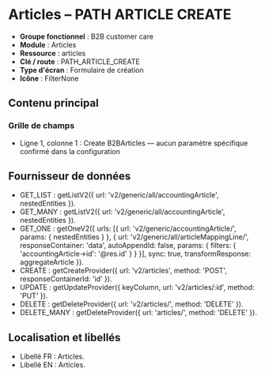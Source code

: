 # Articles – PATH ARTICLE CREATE

- **Groupe fonctionnel** : B2B customer care
- **Module** : Articles
- **Ressource** : articles
- **Clé / route** : PATH_ARTICLE_CREATE
- **Type d'écran** : Formulaire de création
- **Icône** : FilterNone

## Contenu principal
### Grille de champs
- Ligne 1, colonne 1 : Create B2BArticles — aucun paramètre spécifique confirmé dans la configuration

## Fournisseur de données
- GET_LIST : getListV2({
  url: 'v2/generic/all/accountingArticle',
  nestedEntities
}).
- GET_MANY : getListV2({
  url: 'v2/generic/all/accountingArticle',
  nestedEntities
}).
- GET_ONE : getOneV2({
  urls: [{
    url: 'v2/generic/accountingArticle/',
    params: {
      nestedEntities
    }
  }, {
    url: 'v2/generic/all/articleMappingLine/',
    responseContainer: 'data',
    autoAppendId: false,
    params: {
      filters: {
        'accountingArticle->id': '@res.id'
      }
    }
  }],
  sync: true,
  transformResponse: aggregateArticle
}).
- CREATE : getCreateProvider({
  url: 'v2/articles',
  method: 'POST',
  responseContainerId: 'id'
}).
- UPDATE : getUpdateProvider({
  keyColumn,
  url: 'v2/articles/:id',
  method: 'PUT'
}).
- DELETE : getDeleteProvider({
  url: 'v2/articles/',
  method: 'DELETE'
}).
- DELETE_MANY : getDeleteProvider({
  url: 'articles/',
  method: 'DELETE'
}).

## Localisation et libellés
- Libellé FR : Articles.
- Libellé EN : Articles.